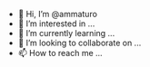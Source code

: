 - 👋 Hi, I’m @ammaturo
- 👀 I’m interested in ...
- 🌱 I’m currently learning ...
- 💞️ I’m looking to collaborate on ...
- 📫 How to reach me ...

<!---
ammaturo/ammaturo is a ✨ special ✨ repository because its `README.md` (this file) appears on your GitHub profile.
You can click the Preview link to take a look at your changes.
--->
